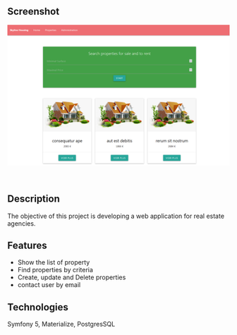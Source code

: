 ## Screenshot
<p align="center">
<img src="intro.png" />
</p><br>


## Description
The objective of this project is developing a web application for real estate agencies.

## Features

 - Show the list of property
 - Find properties by criteria
 - Create, update and Delete properties
 - contact user by email

## Technologies
Symfony 5, Materialize, PostgresSQL


